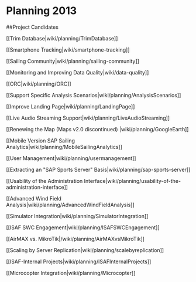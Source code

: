 # Planning 2013

##Project Candidates

[[Trim Database|wiki/planning/TrimDatabase]]

[[Smartphone Tracking|wiki/smartphone-tracking]]

[[Sailing Community|wiki/planning/sailing-community]]

[[Monitoring and Improving Data Quality|wiki/data-quality]]

[[ORC|wiki/planning/ORC]]

[[Support Specific Analysis Scenarios|wiki/planning/AnalysisScenarios]]

[[Improve Landing Page|wiki/planning/LandingPage]]

[[Live Audio Streaming Support|wiki/planning/LiveAudioStreaming]]

[[Renewing the Map (Maps v2.0 discontinued) |wiki/planning/GoogleEarth]]

[[Mobile Version SAP Sailing Analytics|wiki/planning/MobileSailingAnalytics]]

[[User Management|wiki/planning/usermanagement]]

[[Extracting an "SAP Sports Server" Basis|wiki/planning/sap-sports-server]]

[[Usability of the Administration Interface|wiki/planning/usability-of-the-administration-interface]]

[[Advanced Wind Field Analysis|wiki/planning/AdvancedWindFieldAnalysis]]

[[Simulator Integration|wiki/planning/SimulatorIntegration]]

[[ISAF SWC Engagement|wiki/planning/ISAFSWCEngagement]]

[[AirMAX vs. MikroTik|/wiki/planning/AirMAXvsMikroTik]]

[[Scaling by Server Replication|wiki/planning/scalebyreplication]]

[[ISAF-Internal Projects|wiki/planning/ISAFInternalProjects]]

[[Microcopter Integration|wiki/planning/Microcopter]]